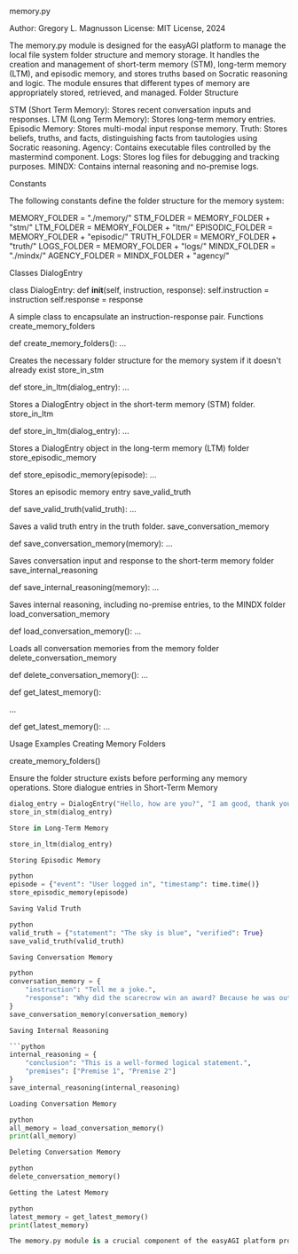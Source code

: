 memory.py

Author: Gregory L. Magnusson License: MIT License, 2024

The memory.py module is designed for the easyAGI platform to manage the local file system folder structure and memory storage. It handles the creation and management of short-term memory (STM), long-term memory (LTM), and episodic memory, and stores truths based on Socratic reasoning and logic. The module ensures that different types of memory are appropriately stored, retrieved, and managed. Folder Structure

STM (Short Term Memory): Stores recent conversation inputs and responses.
LTM (Long Term Memory): Stores long-term memory entries.
Episodic Memory: Stores multi-modal input response memory.
Truth: Stores beliefs, truths, and facts, distinguishing facts from tautologies using Socratic reasoning.
Agency: Contains executable files controlled by the mastermind component.
Logs: Stores log files for debugging and tracking purposes.
MINDX: Contains internal reasoning and no-premise logs.

Constants

The following constants define the folder structure for the memory system:

MEMORY_FOLDER = "./memory/"
STM_FOLDER = MEMORY_FOLDER + "stm/"
LTM_FOLDER = MEMORY_FOLDER + "ltm/"
EPISODIC_FOLDER = MEMORY_FOLDER + "episodic/"
TRUTH_FOLDER = MEMORY_FOLDER + "truth/"
LOGS_FOLDER = MEMORY_FOLDER + "logs/"
MINDX_FOLDER = "./mindx/"
AGENCY_FOLDER = MINDX_FOLDER + "agency/"

Classes
DialogEntry

class DialogEntry:
    def __init__(self, instruction, response):
        self.instruction = instruction
        self.response = response

A simple class to encapsulate an instruction-response pair.
Functions
create_memory_folders

def create_memory_folders():
    ...

Creates the necessary folder structure for the memory system if it doesn't already exist
store_in_stm

def store_in_ltm(dialog_entry):
    ...

Stores a DialogEntry object in the short-term memory (STM) folder.
store_in_ltm

def store_in_ltm(dialog_entry):
    ...

Stores a DialogEntry object in the long-term memory (LTM) folder
store_episodic_memory

def store_episodic_memory(episode):
    ...

Stores an episodic memory entry
save_valid_truth

def save_valid_truth(valid_truth):
    ...

Saves a valid truth entry in the truth folder.
save_conversation_memory

def save_conversation_memory(memory):
    ...

Saves conversation input and response to the short-term memory folder
save_internal_reasoning

def save_internal_reasoning(memory):
    ...

Saves internal reasoning, including no-premise entries, to the MINDX folder
load_conversation_memory

def load_conversation_memory():
    ...

Loads all conversation memories from the memory folder
delete_conversation_memory

def delete_conversation_memory():
    ...

def get_latest_memory():

...

def get_latest_memory():
    ...

Usage Examples
Creating Memory Folders

create_memory_folders()

Ensure the folder structure exists before performing any memory operations.
Store dialogue entries in Short-Term Memory

```python
dialog_entry = DialogEntry("Hello, how are you?", "I am good, thank you!")
store_in_stm(dialog_entry)

Store in Long-Term Memory

store_in_ltm(dialog_entry)

Storing Episodic Memory

python
episode = {"event": "User logged in", "timestamp": time.time()}
store_episodic_memory(episode)

Saving Valid Truth

python
valid_truth = {"statement": "The sky is blue", "verified": True}
save_valid_truth(valid_truth)

Saving Conversation Memory

python
conversation_memory = {
    "instruction": "Tell me a joke.",
    "response": "Why did the scarecrow win an award? Because he was outstanding in his field!"
}
save_conversation_memory(conversation_memory)

Saving Internal Reasoning

```python
internal_reasoning = {
    "conclusion": "This is a well-formed logical statement.",
    "premises": ["Premise 1", "Premise 2"]
}
save_internal_reasoning(internal_reasoning)

Loading Conversation Memory

python
all_memory = load_conversation_memory()
print(all_memory)

Deleting Conversation Memory

python
delete_conversation_memory()

Getting the Latest Memory

python
latest_memory = get_latest_memory()
print(latest_memory)

The memory.py module is a crucial component of the easyAGI platform providing a structured approach to managing different types of memory and truths. By creating and maintaining a well-organized file system, memory.py ensures that conversation data, internal reasoning, and truths are stored, retrieved, and managed efficiently. This documentation provides a detailed overview of the module's functionality, helping easyAGI developers understand and utilize memory storage capabilities effectively to enhance LLM
